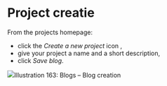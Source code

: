 # Project creatie

From the projects homepage:

* click the _Create a new project_ icon ,
* give your project a name and a short description,
* click _Save blog_.

![](../../.gitbook/assets/images238%20%283%29.png)Illustration 163: Blogs – Blog creation

